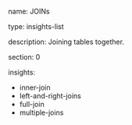 name: JOINs

type: insights-list

description: Joining tables together.

section: 0

insights:
  - inner-join
  - left-and-right-joins
  - full-join
  - multiple-joins
